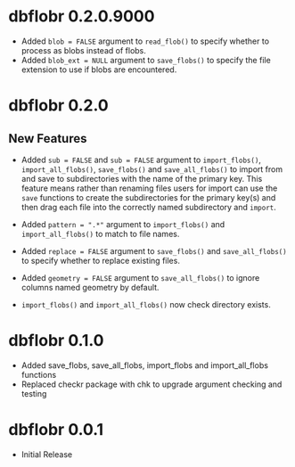 # dbflobr 0.2.0.9000

- Added `blob = FALSE` argument to `read_flob()` to specify whether to process as blobs instead of flobs.
- Added `blob_ext = NULL` argument to `save_flobs()` to specify the file extension to use if blobs are encountered.

# dbflobr 0.2.0

## New Features

- Added `sub = FALSE` and `sub = FALSE` argument to `import_flobs()`, `import_all_flobs()`, `save_flobs()` and `save_all_flobs()` to import from and save to subdirectories with the name of the primary key.
This feature means rather than renaming files users for import can use the `save` functions to create the subdirectories for the primary key(s) and then drag each file into the correctly named subdirectory and `import`.

- Added `pattern = ".*"` argument to `import_flobs()` and `import_all_flobs()` to match to file names.

- Added `replace = FALSE` argument to `save_flobs()` and `save_all_flobs()` to specify whether to replace existing files.
- Added `geometry = FALSE` argument to `save_all_flobs()` to ignore columns named geometry by default.
- `import_flobs()` and `import_all_flobs()` now check directory exists.

# dbflobr 0.1.0

- Added save_flobs, save_all_flobs, import_flobs and import_all_flobs functions
- Replaced checkr package with chk to upgrade argument checking and testing

# dbflobr 0.0.1

- Initial Release
